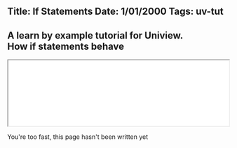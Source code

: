Title: If Statements
Date: 1/01/2000
Tags: uv-tut
---
A learn by example tutorial for Uniview.  
How if statements behave 
---

<iframe src="/tag/uv-tut.html?embed" style="width: 100%;" fit=true></iframe>

You're too fast, this page hasn't been written yet
